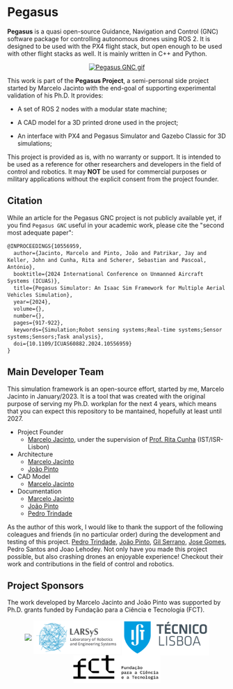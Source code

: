 # Pegasus

**Pegasus** is a quasi open-source Guidance, Navigation and Control (GNC) software package for controlling autonomous drones using ROS 2. 
It is designed to be used with the PX4 flight stack, but open enough to be used with other flight stacks as well. It is mainly written in C++ and Python.

<p align = "center">
  <a href="https://youtu.be/_11OCFwf_GE" target="_blank"><img src="docs/_static/formation.gif" alt="Pegasus GNC gif"/></a>
</p>

This work is part of the **Pegasus Project**, a semi-personal side project started by Marcelo Jacinto with the end-goal of supporting experimental validation of his Ph.D. It provides:

- A set of ROS 2 nodes with a modular state machine;

- A CAD model for a 3D printed drone used in the project;

- An interface with PX4 and Pegasus Simulator and Gazebo Classic for 3D simulations;

This project is provided as is, with no warranty or support. It is intended to be used as a reference for other researchers and developers in the field of control and robotics. It may **NOT**
be used for commercial purposes or military applications without the explicit consent from the project founder.

## Citation

While an article for the Pegasus GNC project is not publicly available yet, if you find ``Pegasus GNC`` useful in your academic work, please cite the "second most adequate paper":
```
@INPROCEEDINGS{10556959,
  author={Jacinto, Marcelo and Pinto, João and Patrikar, Jay and Keller, John and Cunha, Rita and Scherer, Sebastian and Pascoal, António},
  booktitle={2024 International Conference on Unmanned Aircraft Systems (ICUAS)}, 
  title={Pegasus Simulator: An Isaac Sim Framework for Multiple Aerial Vehicles Simulation}, 
  year={2024},
  volume={},
  number={},
  pages={917-922},
  keywords={Simulation;Robot sensing systems;Real-time systems;Sensor systems;Sensors;Task analysis},
  doi={10.1109/ICUAS60882.2024.10556959}
}
```

## Main Developer Team

This simulation framework is an open-source effort, started by me, Marcelo Jacinto in January/2023. It is a tool that was created with the original purpose of serving my Ph.D. workplan for the next 4 years, which means that you can expect this repository to be mantained, hopefully at least until 2027.

* Project Founder
	* [Marcelo Jacinto](https://github.com/MarceloJacinto), under the supervision of <u>Prof. Rita Cunha</u> (IST/ISR-Lisbon)
* Architecture
  * [Marcelo Jacinto](https://github.com/MarceloJacinto)
  * [João Pinto](https://github.com/jschpinto)
* CAD Model
  * [Marcelo Jacinto](https://github.com/MarceloJacinto)
* Documentation
  * [Marcelo Jacinto](https://github.com/MarceloJacinto)
  * [João Pinto](https://github.com/jschpinto)
  * [Pedro Trindade](https://scholar.google.com/citations?hl=pt-PT&user=eFG-wQ0AAAAJ)

As the author of this work, I would like to thank the support of the following coleagues and friends (in no particular order) during the development and testing of this project.
[Pedro Trindade](https://scholar.google.com/citations?hl=pt-PT&user=eFG-wQ0AAAAJ), [João Pinto](https://github.com/jschpinto), [Gil Serrano](https://github.com/GilSerrano), [Jose Gomes](https://scholar.google.com/citations?hl=pt-PT&user=PECAagsAAAAJ), Pedro Santos and Joao Lehodey. Not only have you made this project possible, but also crashing drones an enjoyable experience! Checkout their work and contributions in the field of control and robotics.

 
## Project Sponsors
The work developed by Marcelo Jacinto and João Pinto was supported by Ph.D. grants funded by Fundação para a Ciência e Tecnologia (FCT).

<p float="left" align="center">
  <img src="docs/_static/logo_isr.png" width="200" align="center"/> 
  <img src="docs/_static/larsys_logo.png" width="200" align="center"/> 
  <img src="docs/_static/ist_logo.png" width="200" align="center"/> 
  <img src="docs/_static/logo_fct.png" width="200" align="center"/> 
</p>